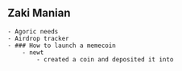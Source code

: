 ## Zaki Manian
	- Agoric needs
	- Airdrop tracker
	- ### How to launch a memecoin
		- newt
			- created a coin and deposited it into